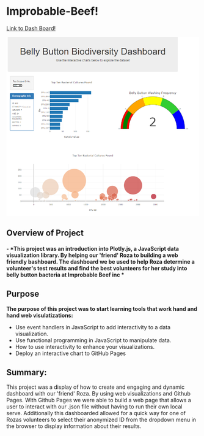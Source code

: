 # Improbable-Beef!


[Link to Dash Board!](https://atomickilroy.github.io/Improbable-Beef/)

![mobile](https://github.com/Atomickilroy/Improbable-Beef/blob/main/Screenshot%202022-08-20%20174658.png)

## Overview of Project

#### - *This project was an introduction into Plotly.js, a JavaScript data visualization library. By helping our 'friend' Roza to building a web friendly bashboard. The dashboard we be used to help Roza determine a volunteer's test results and find the best volunteers for her study into belly button bacteria at Improbable Beef inc    * 

## Purpose

**The purpose of this project was to start learning tools that work hand and hand web visulatizations:**
   - Use event handlers in JavaScript to add interactivity to a data visualization.
   - Use functional programming in JavaScript to manipulate data.
   - How to use interactivity to enhance your visualizations.
   - Deploy an interactive chart to GitHub Pages
    

## Summary: 

 This project was a display of how to create and engaging and dynamic dashboard with our 'friend' Roza. By using web visualizations and Github Pages. With Github Pages we were able to build a web page that allows a user to interact with our .json file without having to run their own local serve. 
 Additionally this dashboarded allowed for a quick way for one of Rozas volunteers to select their anonymized ID from the dropdown menu in the browser to display information about their results.  

